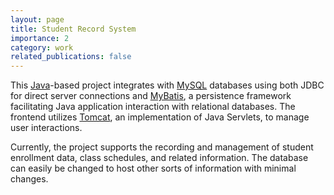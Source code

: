 ```yaml
---
layout: page
title: Student Record System
importance: 2
category: work
related_publications: false
---
```


This [Java](https://www.java.com/en/)-based project integrates with [MySQL](https://www.mysql.com/) databases using both JDBC for direct server connections and [MyBatis](https://mybatis.org/mybatis-3/), a persistence framework facilitating Java application interaction with relational databases. The frontend utilizes [Tomcat](https://tomcat.apache.org/), an implementation of Java Servlets, to manage user interactions.

Currently, the project supports the recording and management of student enrollment data, class schedules, and related information. The database can easily be changed to host other sorts of information with minimal changes. 